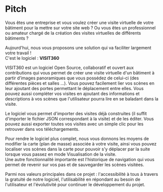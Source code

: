 # Pitch  
Vous êtes une entreprise et vous voulez créer une visite virtuelle de votre bâtiment pour la mettre sur votre site web ? Ou vous êtes un professionnel ou amateur chargé de la création des visites virtuelles de différents bâtiments ?  

Aujourd'hui, nous vous proposons une solution qui va faciliter largement votre travail !  
C'est le logiciel : **VISIT360**  

VISIT360 est un logiciel Open Source, collaboratif et ouvert aux contributions qui vous permet de créer une visite virtuelle d'un bâtiment à partir d’images panoramiques que vous possédez de celui-ci (des différentes pièces et salles ...). Vous pouvez facilement lier vos scènes en leur ajoutant des portes permettant le déplacement entre elles. Vous pouvez aussi compléter vos visites en ajoutant des informations et descriptions à vos scènes que l'utilisateur pourra lire en se baladant dans la visite.    

Le logiciel vous permet d'importer des visites déjà construites (il suffit d'importer le fichier JSON correspondant à la visite) et de les éditer.
Vous pouvez aussi exporter toutes vos visites avec un simple clic pour les retrouver dans vos téléchargements.      

Pour rendre le logiciel plus complet, nous vous donnons les moyens de modifier la carte (plan de masse) associée à votre visite, ainsi vous pouvez localiser vos scènes dans la carte pour pouvoir s'y déplacer par la suite lorsque vous passez en mode Visualisation de la visite.  
Une autre fonctionnalité importante est l'historique de navigation qui vous permet de revenir sur vos pas et de sauvegarder les scènes visitées.    

Parmi nos valeurs principales dans ce projet : l'accessibilité à tous à travers la gratuité de notre logiciel, l'utilisabilité en répondant au besoin de l'utilisateur et l'évolutivité pour continuer le développement du projet.  
